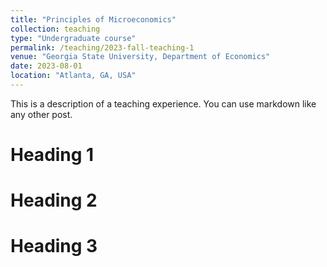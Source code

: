 ```yaml
---
title: "Principles of Microeconomics"
collection: teaching
type: "Undergraduate course"
permalink: /teaching/2023-fall-teaching-1
venue: "Georgia State University, Department of Economics"
date: 2023-08-01
location: "Atlanta, GA, USA"
---
```


This is a description of a teaching experience. You can use markdown like any other post.

Heading 1
======

Heading 2
======

Heading 3
======
